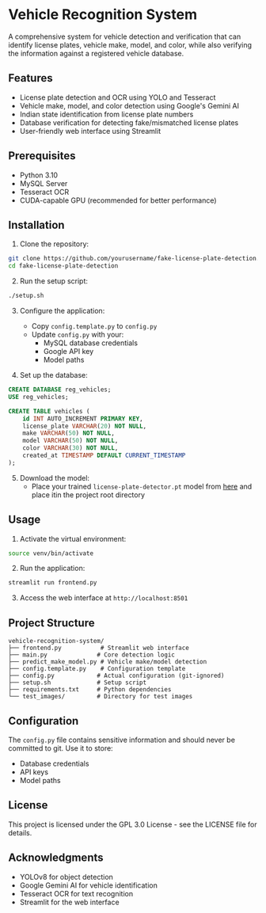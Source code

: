 # Vehicle Recognition System

A comprehensive system for vehicle detection and verification that can identify license plates, vehicle make, model, and color, while also verifying the information against a registered vehicle database.

## Features

- License plate detection and OCR using YOLO and Tesseract
- Vehicle make, model, and color detection using Google's Gemini AI
- Indian state identification from license plate numbers
- Database verification for detecting fake/mismatched license plates
- User-friendly web interface using Streamlit

## Prerequisites

- Python 3.10
- MySQL Server
- Tesseract OCR
- CUDA-capable GPU (recommended for better performance)


## Installation

1. Clone the repository:
```bash
git clone https://github.com/yourusername/fake-license-plate-detection.git
cd fake-license-plate-detection
```

2. Run the setup script:
```bash
./setup.sh
```

3. Configure the application:
   - Copy `config.template.py` to `config.py` 
   - Update `config.py` with your:
     - MySQL database credentials
     - Google API key
     - Model paths

4. Set up the database:
```sql
CREATE DATABASE reg_vehicles;
USE reg_vehicles;

CREATE TABLE vehicles (
    id INT AUTO_INCREMENT PRIMARY KEY,
    license_plate VARCHAR(20) NOT NULL,
    make VARCHAR(50) NOT NULL,
    model VARCHAR(50) NOT NULL,
    color VARCHAR(30) NOT NULL,
    created_at TIMESTAMP DEFAULT CURRENT_TIMESTAMP
);
```

5. Download the model:
   - Place your trained `license-plate-detector.pt` model from [here](https://drive.google.com/file/d/1XHyNdpZI8eTiea3tn_sVIXhWV9Ys0GR0/view?usp=sharing) and place itin the project root directory

## Usage

1. Activate the virtual environment:
```bash
source venv/bin/activate  
```

2. Run the application:
```bash
streamlit run frontend.py
```

3. Access the web interface at `http://localhost:8501`

## Project Structure

```
vehicle-recognition-system/
├── frontend.py           # Streamlit web interface
├── main.py              # Core detection logic
├── predict_make_model.py # Vehicle make/model detection
├── config.template.py    # Configuration template
├── config.py            # Actual configuration (git-ignored)
├── setup.sh             # Setup script
├── requirements.txt     # Python dependencies
└── test_images/         # Directory for test images
```

## Configuration

The `config.py` file contains sensitive information and should never be committed to git. Use it to store:
- Database credentials
- API keys
- Model paths

## License

This project is licensed under the GPL 3.0 License - see the LICENSE file for details.

## Acknowledgments

- YOLOv8 for object detection
- Google Gemini AI for vehicle identification
- Tesseract OCR for text recognition
- Streamlit for the web interface
